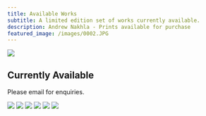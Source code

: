 ```yaml
---
title: Available Works
subtitle: A limited edition set of works currently available. 
description: Andrew Nakhla - Prints available for purchase
featured_image: /images/0002.JPG
---
```


![](/images/0002.JPG)

## Currently Available

Please email for enquiries. 

<div class="gallery" data-columns="3">
	<img src="/images/x1.jpg">
	<img src="/images/x2.jpg">
	<img src="/images/x3.jpg">
	<img src="/images/x4.jpg">
	<img src="/images/x5.jpg">
	<img src="/images/x6.jpg">
</div>

